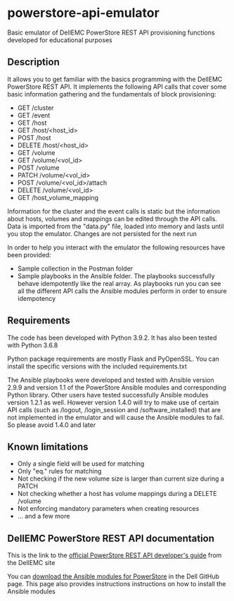 # powerstore-api-emulator
Basic emulator of DellEMC PowerStore REST API provisioning functions developed for educational purposes

## Description
It allows you to get familiar with the basics programming with the DellEMC PowerStore REST API. It implements the following API calls that cover some basic information gathering and the fundamentals of block provisioning:

- GET /cluster
- GET /event
- GET /host
- GET /host/<host_id>
- POST /host
- DELETE /host/<host_id>
- GET /volume
- GET /volume/<vol_id>
- POST /volume
- PATCH /volume/<vol_id>
- POST /volume/<vol_id>/attach
- DELETE /volume/<vol_id>
- GET /host_volume_mapping

Information for the cluster and the event calls is static but the information about hosts, volumes and mappings can be edited through the API calls. Data is imported from the "data.py" file, loaded into memory and lasts until you stop the emulator. Changes are not persisted for the next run

In order to help you interact with the emulator the following resources have been provided:
 - Sample collection in the Postman folder
 - Sample playbooks in the Ansible folder. The playbooks successfully behave idempotently like the real array. As playbooks run you can see all the different API calls the Ansible modules perform in order to ensure idempotency

## Requirements
The code has been developed with Python 3.9.2. It has also been tested with Python 3.6.8

Python package requirements are mostly Flask and PyOpenSSL. You can install the specific versions with the included requirements.txt

The Ansible playbooks were developed and tested with Ansible version 2.9.9 and version 1.1 of the PowerStore Ansible modules and corresponding Python library. Other users have tested successfully Ansible modules version 1.2.1 as well. However version 1.4.0 will try to make use of certain API calls (such as /logout, /login_session and /software_installed) that are not implemented in the emulator and will cause the Ansible modules to fail. So please avoid 1.4.0 and later

## Known limitations
- Only a single field will be used for matching
- Only "eq." rules for matching
- Not checking if the new volume size is larger than current size during a PATCH
- Not checking whether a host has volume mappings during a DELETE /volume
- Not enforcing mandatory parameters when creating resources
- ... and a few more

## DellEMC PowerStore REST API documentation
This is the link to the [official PowerStore REST API developer's guide](https://downloads.dell.com/manuals/common/pwrstr-apig_en-us.pdf) from the DellEMC site

You can [download the Ansible modules for PowerStore](https://github.com/dell/ansible-powerstore) in the Dell GitHub page. This page also provides instructions instructions on how to install the Ansible modules

